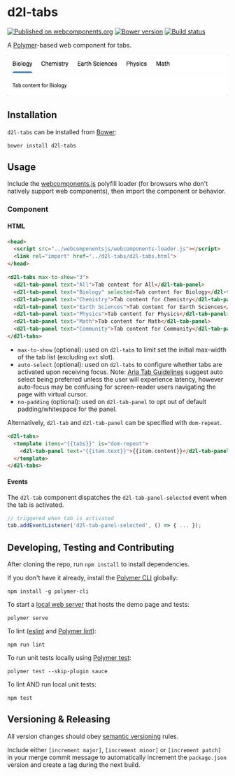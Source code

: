 # d2l-tabs
[![Published on webcomponents.org](https://img.shields.io/badge/webcomponents.org-published-blue.svg)](https://www.webcomponents.org/element/BrightspaceUI/tabs)
[![Bower version][bower-image]][bower-url]
[![Build status][ci-image]][ci-url]

A [Polymer](https://www.polymer-project.org/)-based web component for tabs.

![screenshot of tabs component](/screenshot.gif?raw=true)

## Installation

`d2l-tabs` can be installed from [Bower][bower-url]:
```shell
bower install d2l-tabs
```

## Usage

Include the [webcomponents.js](http://webcomponents.org/polyfills/) polyfill loader (for browsers who don't natively support web components), then import the component or behavior.

### Component

#### HTML

```html
<head>
  <script src="../webcomponentsjs/webcomponents-loader.js"></script>
  <link rel="import" href="../d2l-tabs/d2l-tabs.html">
</head>
```

<!---
```
<custom-element-demo>
  <template>
    <script src="../webcomponentsjs/webcomponents-loader.js"></script>
    <link rel="import" href="../d2l-typography/d2l-typography.html">
    <link rel="import" href="d2l-tabs.html">
    <custom-style include="d2l-typography">
      <style is="custom-style" include="d2l-typography"></style>
    </custom-style>
    <style>
      html {
        font-size: 20px;
      }
      body {
        color: var(--d2l-color-ferrite);
        font-family: 'Lato', 'Lucida Sans Unicode', 'Lucida Grande', sans-serif;
        letter-spacing: 0.01rem;
        font-size: 0.95rem;
        font-weight: 400;
        line-height: 1.4rem;
      }
    </style>
    <next-code-block></next-code-block>
  </template>
</custom-element-demo>
```
-->
```html
<d2l-tabs max-to-show="3">
  <d2l-tab-panel text="All">Tab content for All</d2l-tab-panel>
  <d2l-tab-panel text="Biology" selected>Tab content for Biology</d2l-tab-panel>
  <d2l-tab-panel text="Chemistry">Tab content for Chemistry</d2l-tab-panel>
  <d2l-tab-panel text="Earth Sciences">Tab content for Earth Sciences</d2l-tab-panel>
  <d2l-tab-panel text="Physics">Tab content for Physics</d2l-tab-panel>
  <d2l-tab-panel text="Math">Tab content for Math</d2l-tab-panel>
  <d2l-tab-panel text="Community">Tab content for Community</d2l-tab-panel>
</d2l-tabs>
```

* `max-to-show` (optional): used on `d2l-tabs` to limit set the initial max-width of the tab list (excluding `ext` slot).
* `auto-select` (optional): used on `d2l-tabs` to configure whether tabs are activated upon receiving focus.  Note: [Aria Tab Guidelines](https://www.w3.org/TR/wai-aria-practices-1.1/#tabpanel) suggest auto select being preferred unless the user will experience latency, however auto-focus may be confusing for screen-reader users navigating the page with virtual cursor.
* `no-padding` (optional): used on `d2l-tab-panel` to opt out of default padding/whitespace for the panel.

Alternatively, `d2l-tab` and `d2l-tab-panel` can be specified with `dom-repeat`.

```html
<d2l-tabs>
  <template items="{{tabs}}" is="dom-repeat">
    <d2l-tab-panel text="{{item.text}}">{{item.content}}</d2l-tab-panel>
  </template>
</d2l-tabs>
```

#### Events

The `d2l-tab` component dispatches the `d2l-tab-panel-selected` event when the tab is activated.

```javascript
// triggered when tab is activated
tab.addEventListener('d2l-tab-panel-selected', () => { ... });
```

## Developing, Testing and Contributing

After cloning the repo, run `npm install` to install dependencies.

If you don't have it already, install the [Polymer CLI](https://www.polymer-project.org/2.0/docs/tools/polymer-cli) globally:

```shell
npm install -g polymer-cli
```

To start a [local web server](https://www.polymer-project.org/2.0/docs/tools/polymer-cli-commands#serve) that hosts the demo page and tests:

```shell
polymer serve
```

To lint ([eslint](http://eslint.org/) and [Polymer lint](https://www.polymer-project.org/2.0/docs/tools/polymer-cli-commands#lint)):

```shell
npm run lint
```

To run unit tests locally using [Polymer test](https://www.polymer-project.org/2.0/docs/tools/polymer-cli-commands#tests):

```shell
polymer test --skip-plugin sauce
```

To lint AND run local unit tests:

```shell
npm test
```

[bower-url]: http://bower.io/search/?q=d2l-tabs
[bower-image]: https://badge.fury.io/bo/d2l-tabs.svg
[ci-url]: https://travis-ci.org/BrightspaceUI/tabs
[ci-image]: https://travis-ci.org/BrightspaceUI/tabs.svg?branch=master

## Versioning & Releasing

All version changes should obey [semantic versioning](https://semver.org/) rules.

Include either `[increment major]`, `[increment minor]` or `[increment patch]` in your merge commit message to automatically increment the `package.json` version and create a tag during the next build.
